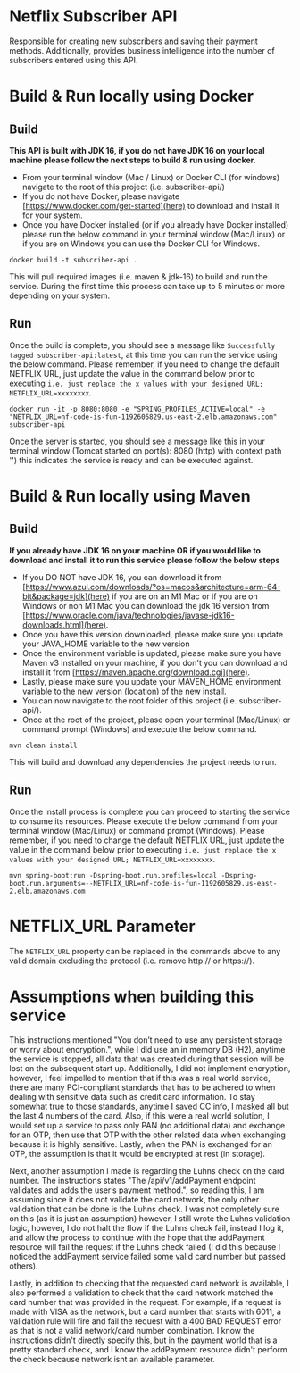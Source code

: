# Netflix Subscriber API
Responsible for creating new subscribers and saving their payment methods. 
Additionally, provides business intelligence into the number of subscribers entered using this API.

# Build & Run locally using Docker
## Build
**This API is built with JDK 16, if you do not have JDK 16 on your local machine please follow 
the next steps to build & run using docker.**
* From your terminal window (Mac / Linux) or Docker CLI (for windows) navigate to the root of this project (i.e. subscriber-api/)
* If you do not have Docker, please navigate [https://www.docker.com/get-started](here) to download and install it for your system.
* Once you have Docker installed (or if you already have Docker installed) please run the below command 
  in your terminal window (Mac/Linux) or if you are on Windows you can use the Docker CLI for Windows.
  
`docker build -t subscriber-api .`

This will pull required images (i.e. maven & jdk-16) to build and run the service. During the first time this process can take up to 5 minutes or more depending on your system.

## Run
Once the build is complete, you should see a message like `Successfully tagged subscriber-api:latest`, at this time
you can run the service using the below command. Please remember, if you need to change the default NETFLIX URL, just update
the value in the command below prior to executing `i.e. just replace the x values with your designed URL; NETFLIX_URL=xxxxxxxx`.

`docker run -it -p 8080:8080 -e "SPRING_PROFILES_ACTIVE=local" -e "NETFLIX_URL=nf-code-is-fun-1192605829.us-east-2.elb.amazonaws.com" subscriber-api`

Once the server is started, you should see a message like this in your terminal window (Tomcat started on port(s): 8080 (http) with context path '')
this indicates the service is ready and can be executed against.

# Build & Run locally using Maven
## Build
**If you already have JDK 16 on your machine OR if you would like to download and install it to run this service 
please follow the below steps**
* If you DO NOT have JDK 16, you can download it from [https://www.azul.com/downloads/?os=macos&architecture=arm-64-bit&package=jdk](here)
  if you are on an M1 Mac or if you are on Windows or non M1 Mac you can download the jdk 16 version from 
  [https://www.oracle.com/java/technologies/javase-jdk16-downloads.html](here).
* Once you have this version downloaded, please make sure you update your JAVA_HOME variable to the new version
* Once the environment variable is updated, please make sure you have Maven v3 installed on your machine, if you don't
  you can download and install it from [https://maven.apache.org/download.cgi](here).
* Lastly, please make sure you update your MAVEN_HOME environment variable to the new version (location) of the new install.
* You can now navigate to the root folder of this project (i.e. subscriber-api/).
* Once at the root of the project, please open your terminal (Mac/Linux) or command prompt (Windows) and 
  execute the below command.
  
`mvn clean install`

This will build and download any dependencies the project needs to run.

## Run
Once the install process is complete you can proceed to starting the service to consume its resources.
Please execute the below command from your terminal window (Mac/Linux) or command prompt (Windows).
Please remember, if you need to change the default NETFLIX URL, just update
the value in the command below prior to executing `i.e. just replace the x values with your designed URL; NETFLIX_URL=xxxxxxxx`.

`mvn spring-boot:run -Dspring-boot.run.profiles=local -Dspring-boot.run.arguments=--NETFLIX_URL=nf-code-is-fun-1192605829.us-east-2.elb.amazonaws.com`

# NETFLIX_URL Parameter
The `NETFLIX_URL` property can be replaced in the commands above to any valid domain excluding
the protocol (i.e. remove http:// or https://). 

# Assumptions when building this service
This instructions mentioned "You don’t need to use any persistent storage or worry about encryption.", while 
I did use an in memory DB (H2), anytime the service is stopped, all data that was created during that session will 
be lost on the subsequent start up. 
Additionally, I did not implement encryption, however, I feel impelled to mention that if this was a real world 
service, there are many PCI-compliant standards that has to be adhered to when dealing with sensitive data such as 
credit card information. To stay somewhat true to those standards, anytime I saved CC info, I masked all but the last 
4 numbers of the card. Also, if this were a real world solution, I would set up a service to pass only PAN (no additional data)
and exchange for an OTP, then use that OTP with the other related data when exchanging because it is highly sensitive. 
Lastly, when the PAN is exchanged for an OTP, the assumption is that it would be encrypted at rest (in storage).

Next, another assumption I made is regarding the Luhns check on the card number. The instructions states
"The /api/v1/addPayment endpoint validates and adds the user’s payment method.", so reading this, I am assuming since 
it does not validate the card network, the only other validation that can be done is the Luhns check. I was not completely 
sure on this (as it is just an assumption) however, I still wrote the Luhns validation logic, however, I do not halt the flow
if the Luhns check fail, instead I log it, and allow the process to continue with the hope that the addPayment resource will 
fail the request if the Luhns check failed (I did this because I noticed the addPayment service failed some valid card number
but passed others). 

Lastly, in addition to checking that the requested card network is available, I also performed a validation to check that the 
card network matched the card number that was provided in the request. For example, if a request is made with 
VISA as the network, but a card number that starts with 6011, a validation rule will fire and fail the request with a 400
BAD REQUEST error as that is not a valid network/card number combination. 
I know the instructions didn't directly specify this, but in the payment world that is a pretty standard check, and I know the 
addPayment resource didn't perform the check because network isnt an available parameter. 


